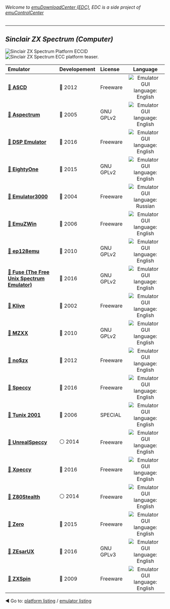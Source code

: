 ###### Welcome to [emuDownloadCenter (EDC)](https://github.com/PhoenixInteractiveNL/emuDownloadCenter/wiki/), EDC is a side project of [emuControlCenter](https://github.com/PhoenixInteractiveNL/emuControlCenter/wiki/)
***
## _Sinclair ZX Spectrum (Computer)_
![](https://raw.githubusercontent.com/wiki/PhoenixInteractiveNL/emuDownloadCenter/images_platform/ecc_zxs_cell.png "Sinclair ZX Spectrum Platform ECCID")
![](https://raw.githubusercontent.com/wiki/PhoenixInteractiveNL/emuDownloadCenter/images_platform/ecc_zxs_teaser.png "Sinclair ZX Spectrum ECC platform teaser.")

| Emulator | Developement | License | Language |
|:---------|:-------------|:--------|:--------:|
| [:file_folder: **ASCD**](https://github.com/PhoenixInteractiveNL/emuDownloadCenter/wiki/Emulator-ascd#menu) | :red_circle: 2012 | Freeware | ![](https://raw.githubusercontent.com/wiki/PhoenixInteractiveNL/emuDownloadCenter/images_flags/icon_flag_EN_24.png "Emulator GUI language: English") |
| [:file_folder: **Aspectrum**](https://github.com/PhoenixInteractiveNL/emuDownloadCenter/wiki/Emulator-aspectrum#menu) | :red_circle: 2005 | GNU GPLv2 | ![](https://raw.githubusercontent.com/wiki/PhoenixInteractiveNL/emuDownloadCenter/images_flags/icon_flag_EN_24.png "Emulator GUI language: English") |
| [:file_folder: **DSP Emulator**](https://github.com/PhoenixInteractiveNL/emuDownloadCenter/wiki/Emulator-dsp#menu) | :large_blue_circle: 2016 | Freeware | ![](https://raw.githubusercontent.com/wiki/PhoenixInteractiveNL/emuDownloadCenter/images_flags/icon_flag_EN_24.png "Emulator GUI language: English") |
| [:file_folder: **EightyOne**](https://github.com/PhoenixInteractiveNL/emuDownloadCenter/wiki/Emulator-eightyone#menu) | :large_blue_circle: 2015 | GNU GPLv2 | ![](https://raw.githubusercontent.com/wiki/PhoenixInteractiveNL/emuDownloadCenter/images_flags/icon_flag_EN_24.png "Emulator GUI language: English") |
| [:file_folder: **Emulator3000**](https://github.com/PhoenixInteractiveNL/emuDownloadCenter/wiki/Emulator-emulator3000#menu) | :red_circle: 2004 | Freeware | ![](https://raw.githubusercontent.com/wiki/PhoenixInteractiveNL/emuDownloadCenter/images_flags/icon_flag_RU_24.png "Emulator GUI language: Russian") |
| [:file_folder: **EmuZWin**](https://github.com/PhoenixInteractiveNL/emuDownloadCenter/wiki/Emulator-emuzwin#menu) | :red_circle: 2006 | Freeware | ![](https://raw.githubusercontent.com/wiki/PhoenixInteractiveNL/emuDownloadCenter/images_flags/icon_flag_EN_24.png "Emulator GUI language: English") |
| [:file_folder: **ep128emu**](https://github.com/PhoenixInteractiveNL/emuDownloadCenter/wiki/Emulator-ep128emu#menu) | :red_circle: 2010 | GNU GPLv2 | ![](https://raw.githubusercontent.com/wiki/PhoenixInteractiveNL/emuDownloadCenter/images_flags/icon_flag_EN_24.png "Emulator GUI language: English") |
| [:file_folder: **Fuse (The Free Unix Spectrum Emulator)**](https://github.com/PhoenixInteractiveNL/emuDownloadCenter/wiki/Emulator-fuse#menu) | :large_blue_circle: 2016 | GNU GPLv2 | ![](https://raw.githubusercontent.com/wiki/PhoenixInteractiveNL/emuDownloadCenter/images_flags/icon_flag_EN_24.png "Emulator GUI language: English") |
| [:file_folder: **Klive**](https://github.com/PhoenixInteractiveNL/emuDownloadCenter/wiki/Emulator-klive#menu) | :red_circle: 2002 | Freeware | ![](https://raw.githubusercontent.com/wiki/PhoenixInteractiveNL/emuDownloadCenter/images_flags/icon_flag_EN_24.png "Emulator GUI language: English") |
| [:file_folder: **MZXX**](https://github.com/PhoenixInteractiveNL/emuDownloadCenter/wiki/Emulator-mzxx#menu) | :red_circle: 2010 | GNU GPLv2 | ![](https://raw.githubusercontent.com/wiki/PhoenixInteractiveNL/emuDownloadCenter/images_flags/icon_flag_EN_24.png "Emulator GUI language: English") |
| [:file_folder: **no$zx**](https://github.com/PhoenixInteractiveNL/emuDownloadCenter/wiki/Emulator-nozx#menu) | :red_circle: 2012 | Freeware | ![](https://raw.githubusercontent.com/wiki/PhoenixInteractiveNL/emuDownloadCenter/images_flags/icon_flag_EN_24.png "Emulator GUI language: English") |
| [:file_folder: **Speccy**](https://github.com/PhoenixInteractiveNL/emuDownloadCenter/wiki/Emulator-speccy#menu) | :large_blue_circle: 2016 | Freeware | ![](https://raw.githubusercontent.com/wiki/PhoenixInteractiveNL/emuDownloadCenter/images_flags/icon_flag_EN_24.png "Emulator GUI language: English") |
| [:file_folder: **Tunix 2001**](https://github.com/PhoenixInteractiveNL/emuDownloadCenter/wiki/Emulator-tunix2001#menu) | :red_circle: 2006 | SPECIAL | ![](https://raw.githubusercontent.com/wiki/PhoenixInteractiveNL/emuDownloadCenter/images_flags/icon_flag_EN_24.png "Emulator GUI language: English") |
| [:file_folder: **UnrealSpeccy**](https://github.com/PhoenixInteractiveNL/emuDownloadCenter/wiki/Emulator-unrealspeccy#menu) | :white_circle: 2014 | Freeware | ![](https://raw.githubusercontent.com/wiki/PhoenixInteractiveNL/emuDownloadCenter/images_flags/icon_flag_EN_24.png "Emulator GUI language: English") |
| [:file_folder: **Xpeccy**](https://github.com/PhoenixInteractiveNL/emuDownloadCenter/wiki/Emulator-xpeccy#menu) | :large_blue_circle: 2016 | Freeware | ![](https://raw.githubusercontent.com/wiki/PhoenixInteractiveNL/emuDownloadCenter/images_flags/icon_flag_EN_24.png "Emulator GUI language: English") |
| [:file_folder: **Z80Stealth**](https://github.com/PhoenixInteractiveNL/emuDownloadCenter/wiki/Emulator-z80stealth#menu) | :white_circle: 2014 | Freeware | ![](https://raw.githubusercontent.com/wiki/PhoenixInteractiveNL/emuDownloadCenter/images_flags/icon_flag_EN_24.png "Emulator GUI language: English") |
| [:file_folder: **Zero**](https://github.com/PhoenixInteractiveNL/emuDownloadCenter/wiki/Emulator-zero#menu) | :large_blue_circle: 2015 | Freeware | ![](https://raw.githubusercontent.com/wiki/PhoenixInteractiveNL/emuDownloadCenter/images_flags/icon_flag_EN_24.png "Emulator GUI language: English") |
| [:file_folder: **ZEsarUX**](https://github.com/PhoenixInteractiveNL/emuDownloadCenter/wiki/Emulator-zesarux#menu) | :large_blue_circle: 2016 | GNU GPLv3 | ![](https://raw.githubusercontent.com/wiki/PhoenixInteractiveNL/emuDownloadCenter/images_flags/icon_flag_EN_24.png "Emulator GUI language: English") |
| [:file_folder: **ZXSpin**](https://github.com/PhoenixInteractiveNL/emuDownloadCenter/wiki/Emulator-zxspin#menu) | :red_circle: 2009 | Freeware | ![](https://raw.githubusercontent.com/wiki/PhoenixInteractiveNL/emuDownloadCenter/images_flags/icon_flag_EN_24.png "Emulator GUI language: English") |

:arrow_backward: Go to: [platform listing](https://github.com/PhoenixInteractiveNL/emuDownloadCenter/wiki/EDC-Platform-List) / [emulator listing](https://github.com/PhoenixInteractiveNL/emuDownloadCenter/wiki/EDC-Emulator-List)
